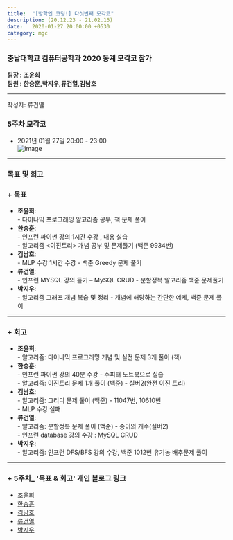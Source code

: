 ```yaml
---
title:  "[방학엔 코딩!] 다섯번째 모각코"
description: (20.12.23 - 21.02.16)
date:   2020-01-27 20:00:00 +0530
category: mgc
---
```

### 충남대학교 컴퓨터공학과 2020 동계 모각코 참가
**팀장 : 조윤희**  
**팀원 : 한승훈,박지우,류건열,김남호**  

---


작성자: 류건열      
### 5주차 모각코
+ 2021년 01월 27일 20:00 - 23:00  
![image](https://user-images.githubusercontent.com/26339800/106007703-ecbf1100-60f9-11eb-9eb7-8012b252b032.png)  


---  

### 목표 및 회고  
### + 목표  
  - **조윤희**:   
        - 다이나믹 프로그래밍 알고리즘 공부, 책 문제 풀이
  - **한승훈**:   
        - 인프런 파이썬 강의 1시간 수강 , 내용 실습  
        - 알고리즘 <이진트리> 개념 공부 및 문제풀기 (백준 9934번)
  - **김남호**:   
        - MLP 수강 1시간 수강
        - 백준 Greedy 문제 풀기  
  - **류건열**:   
        - 인프런 MYSQL 강의 듣기 –  MySQL CRUD
        - 분할정복 알고리즘 백준 문제풀기
  - **박지우**:   
        - 알고리즘 그래프 개념 복습 및 정리
        - 개념에 해당하는 간단한 예제, 백준 문제 풀이  

---  

        
### + 회고  
  - **조윤희**:   
        - 알고리즘: 다이나믹 프로그래밍 개념 및 실전 문제 3개 풀이 (책)   
  - **한승훈**:   
        - 인프런 파이썬 강의 40분 수강 - 주피터 노트북으로 실습  
        - 알고리즘: 이진트리 문제 1개 풀이 (백준) - 실버2(완전 이진 트리) 
  - **김남호**:     
        - 알고리즘: 그리디 문제 풀이 (백준) - 11047번, 10610번  
        - MLP 수강 실패
  - **류건열**:   
        - 알고리즘: 분할정복 문제 풀이 (백준) - 종이의 개수(실버2)  
        - 인프런 database 강의 수강 : MySQL CRUD  
  - **박지우**:   
        - 알고리즘: 인프런 DFS/BFS 강의 수강, 백준 1012번 유기농 배추문제 풀이
             
---  
   
### + 5주차_ '목표 & 회고' 개인 블로그 링크
  - [조윤희](https://uni2237.github.io/mgc/mgc05/)  
  - [한승훈](https://gooriiie.github.io/2020-%EB%8F%99%EA%B3%84-%EB%AA%A8%EA%B0%81%EC%BD%94-5%EC%A3%BC%EC%B0%A8-%EB%AA%A9%ED%91%9C%EC%99%80-%ED%9A%8C%EA%B3%A0/)  
  - [김남호](https://gitnamu.github.io/mogakco/2021/01/27/week300.html)
  - [류건열](https://rjsduf0503.github.io/week05)
  - [박지우](https://jwpark6.github.io/WinterWeek5/)  
